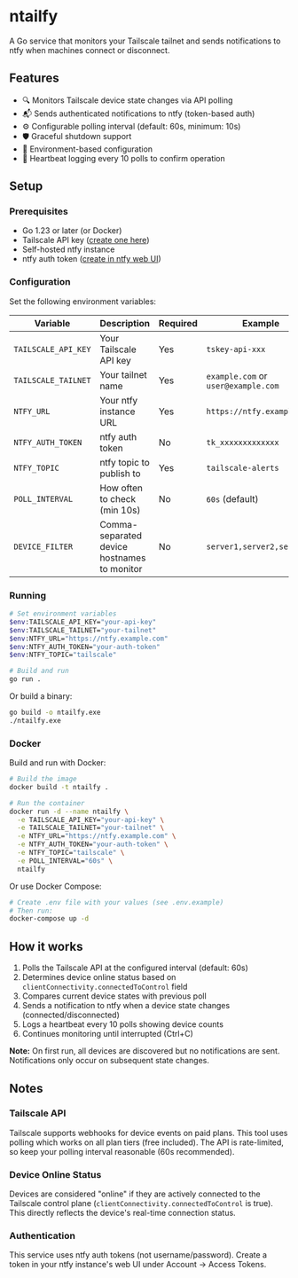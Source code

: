 # ntailfy

A Go service that monitors your Tailscale tailnet and sends notifications to ntfy when machines connect or disconnect.

## Features

- 🔍 Monitors Tailscale device state changes via API polling
- 📬 Sends authenticated notifications to ntfy (token-based auth)
- ⚙️ Configurable polling interval (default: 60s, minimum: 10s)
- 🛡️ Graceful shutdown support
- 🔐 Environment-based configuration
- 💓 Heartbeat logging every 10 polls to confirm operation

## Setup

### Prerequisites

- Go 1.23 or later (or Docker)
- Tailscale API key ([create one here](https://login.tailscale.com/admin/settings/keys))
- Self-hosted ntfy instance
- ntfy auth token ([create in ntfy web UI](https://docs.ntfy.sh/publish/#access-tokens))

### Configuration

Set the following environment variables:

| Variable | Description | Required | Example |
|----------|-------------|----------|---------|
| `TAILSCALE_API_KEY` | Your Tailscale API key | Yes | `tskey-api-xxx` |
| `TAILSCALE_TAILNET` | Your tailnet name | Yes | `example.com` or `user@example.com` |
| `NTFY_URL` | Your ntfy instance URL | Yes | `https://ntfy.example.com` |
| `NTFY_AUTH_TOKEN` | ntfy auth token | No | `tk_xxxxxxxxxxxxx` |
| `NTFY_TOPIC` | ntfy topic to publish to | Yes | `tailscale-alerts` |
| `POLL_INTERVAL` | How often to check (min 10s) | No | `60s` (default) |
| `DEVICE_FILTER` | Comma-separated device hostnames to monitor | No | `server1,server2,server3` |

### Running

```bash
# Set environment variables
$env:TAILSCALE_API_KEY="your-api-key"
$env:TAILSCALE_TAILNET="your-tailnet"
$env:NTFY_URL="https://ntfy.example.com"
$env:NTFY_AUTH_TOKEN="your-auth-token"
$env:NTFY_TOPIC="tailscale"

# Build and run
go run .
```

Or build a binary:

```bash
go build -o ntailfy.exe
./ntailfy.exe
```

### Docker

Build and run with Docker:

```bash
# Build the image
docker build -t ntailfy .

# Run the container
docker run -d --name ntailfy \
  -e TAILSCALE_API_KEY="your-api-key" \
  -e TAILSCALE_TAILNET="your-tailnet" \
  -e NTFY_URL="https://ntfy.example.com" \
  -e NTFY_AUTH_TOKEN="your-auth-token" \
  -e NTFY_TOPIC="tailscale" \
  -e POLL_INTERVAL="60s" \
  ntailfy
```

Or use Docker Compose:

```bash
# Create .env file with your values (see .env.example)
# Then run:
docker-compose up -d
```

## How it works

1. Polls the Tailscale API at the configured interval (default: 60s)
2. Determines device online status based on `clientConnectivity.connectedToControl` field
3. Compares current device states with previous poll
4. Sends a notification to ntfy when a device state changes (connected/disconnected)
5. Logs a heartbeat every 10 polls showing device counts
6. Continues monitoring until interrupted (Ctrl+C)

**Note:** On first run, all devices are discovered but no notifications are sent. Notifications only occur on subsequent state changes.

## Notes

### Tailscale API
Tailscale supports webhooks for device events on paid plans. This tool uses polling which works on all plan tiers (free included). The API is rate-limited, so keep your polling interval reasonable (60s recommended).

### Device Online Status
Devices are considered "online" if they are actively connected to the Tailscale control plane (`clientConnectivity.connectedToControl` is true). This directly reflects the device's real-time connection status.

### Authentication
This service uses ntfy auth tokens (not username/password). Create a token in your ntfy instance's web UI under Account → Access Tokens.
